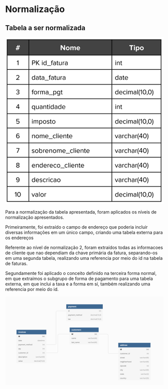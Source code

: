 # Normalização 

## Tabela a ser normalizada

![image info](exercise-table.png)


Para a normalização da tabela apresentada, foram aplicados os níveis de normalização apresentados.

Primeiramente, foi extraído o campo de endereço que poderia incluir diversas informações em um único campo, criando uma tabela externa para os endereços

Referente ao nível de normalização 2, foram extraídos todas as informacoes de cliente que nao dependiam da chave primária da fatura, separando-os em uma segunda
tabela, realizando uma referencia por meio do id na tabela de faturas.

Segundamente foi aplicado o conceito definido na terceira forma normal, em que extraímos o subgrupo 
de forma de pagamento para uma tabela externa, em que inclui a taxa e  a forma em sí, 
também realizando uma referencia por meio do id.

![image info](DER-Normalization.png)
